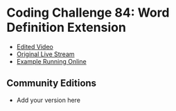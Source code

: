 # Coding Challenge 84: Word Definition Extension
* [Edited Video](https://www.youtube.com/watch?v=GWDx1GnxhOw)
* [Original Live Stream](https://www.youtube.com/watch?v=h3p0U8yWrMU)
* [Example Running Online](https://codingtrain.github.io/Rainbow-Code/CodingChallenges/CC_84_Word_Definition_Extension)


## Community Editions
- Add your version here
